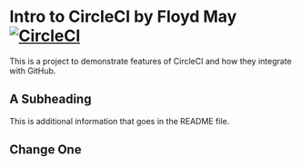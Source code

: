 # Intro to CircleCI by Floyd May [![CircleCI](https://circleci.com/gh/felipe-/circleci-intro.svg?style=svg)](https://circleci.com/gh/felipe-/circleci-intro)

This is a project to demonstrate features of CircleCI and how they integrate with GitHub.

## A Subheading

This is additional information that goes in the README file.

## Change One
